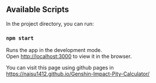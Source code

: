 ## Available Scripts

In the project directory, you can run:

### `npm start`

Runs the app in the development mode.\
Open [http://localhost:3000](http://localhost:3000) to view it in the browser.

You can visit this page using github pages in\
https://naisu1412.github.io/Genshin-Impact-Pity-Calculator/

